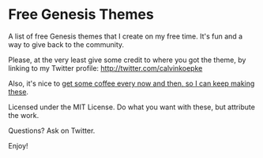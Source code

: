 Free Genesis Themes
=================

A list of free Genesis themes that I create on my free time. It's fun and a way to give back to the community.

Please, at the very least give some credit to where you got the theme, by linking to my Twitter profile: http://twitter.com/calvinkoepke

Also, it's nice to <a href="https://www.paypal.com/cgi-bin/webscr?cmd=_s-xclick&hosted_button_id=TGUBQ6XSUG37Y" target="_blank">get some coffee every now and then, so I can keep making these</a>. 

Licensed under the MIT License. Do what you want with these, but attribute the work. 

Questions? Ask on Twitter.

Enjoy!
